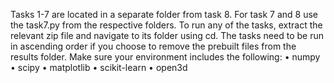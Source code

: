 Tasks 1-7 are located in a separate folder from task 8. For task 7 and 8 use the task7.py from the respective folders.
To run any of the tasks, extract the relevant zip file and navigate to its folder using cd.
The tasks need to be run in ascending order if you choose to remove the prebuilt files from the results folder.
Make sure your environment includes the following:
• numpy
• scipy
• matplotlib
• scikit-learn
• open3d